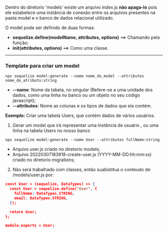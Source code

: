 Dentro do diretorio 'models' existe um arquivo index.js **não apaga-lo** pois ele estabelece uma instância de conexão entre os arquivos presentes na pasta model e o banco de dados relacional utilizado.

O model pode ser definido de duas formas:

- **sequelize.define(modelName, attributes, options)** ==> Chamando pela função;
- **init(attributes, options)** ==> Como uma classe.

<hr />

### Template para criar um model
```
npx sequelize model:generate --name nome_do_model --attributes nome_do_atributo:string
```

- **--name**: Nome da tabela, no singular (Refere-se a uma unidade dos dados, como uma linha no banco ou um objeto no seu código javascript);
- **--attributes**: Nome as colunas e os tipos de dados que ela contém.

**Exemplo:** Criar uma tabela Users, que contém dados de vários usuários.

1. Gerar um model que irá representar uma Instância de usuário , ou uma linha na tabela Users no nosso banco
```
npx sequelize model:generate --name User --attributes fullName:string
```

- Arquivo user.js criado no diretorio models;
- Arquivo 20220307183918-create-user.js (YYYY-MM-DD:hh:mm:ss) criado no diretorio migrations;

2. Não será trabalhado com classes, então suabistitua o conteudo de /models/user.js por:
```json
const User = (sequelize, DataTypes) => {
  const User = sequelize.define("User", {
    fullName: DataTypes.STRING,
    email: DataTypes.STRING,
  });

  return User;
};

module.exports = User;
```
